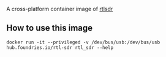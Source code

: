 A cross-platform container image of [rtlsdr](https://osmocom.org/projects/rtl-sdr/wiki)

## How to use this image

```
docker run -it --privileged -v /dev/bus/usb:/dev/bus/usb hub.foundries.io/rtl-sdr rtl_sdr --help
```
